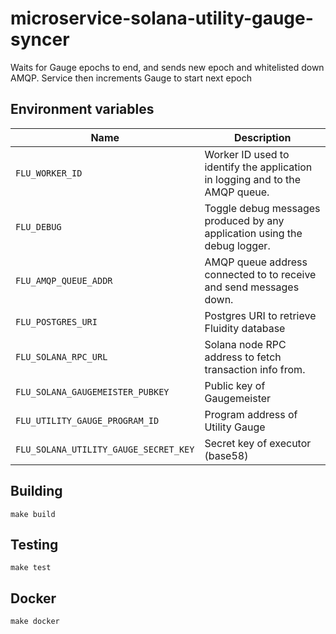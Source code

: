 
# microservice-solana-utility-gauge-syncer

Waits for Gauge epochs to end, and sends new epoch and whitelisted down AMQP.
Service then increments Gauge to start next epoch

## Environment variables

|            Name            |                                 Description                                        |
|----------------------------|------------------------------------------------------------------------------------|
| `FLU_WORKER_ID`                       | Worker ID used to identify the application in logging and to the AMQP queue. |
| `FLU_DEBUG`                           | Toggle debug messages produced by any application using the debug logger.    |
| `FLU_AMQP_QUEUE_ADDR`                 | AMQP queue address connected to to receive and send messages down.           |
| `FLU_POSTGRES_URI`                    | Postgres URI to retrieve Fluidity database                                   |
| `FLU_SOLANA_RPC_URL`                  | Solana node RPC address to fetch transaction info from.                      |
| `FLU_SOLANA_GAUGEMEISTER_PUBKEY`      | Public key of Gaugemeister                                                   |
| `FLU_UTILITY_GAUGE_PROGRAM_ID`        | Program address of Utility Gauge                                             |
| `FLU_SOLANA_UTILITY_GAUGE_SECRET_KEY` | Secret key of executor (base58)                                              |

## Building

	make build

## Testing

	make test

## Docker

	make docker

